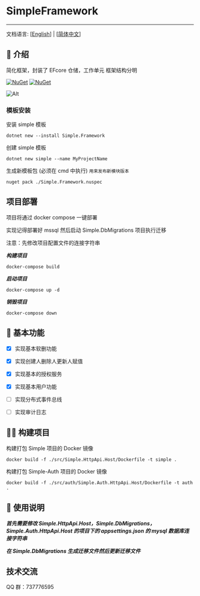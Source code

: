 # SimpleFramework

---

文档语言: [[English](README.en.md)] | [[简体中文](README.md)]

## 🎈 介绍

简化框架，封装了 EFcore 仓储，工作单元
框架结构分明

[![NuGet](https://img.shields.io/nuget/dt/Simple.Framework.svg?label=NuGet&style=flat&logo=nuget)](https://www.nuget.org/packages/Simple.Framework/)
[![NuGet](https://img.shields.io/nuget/v/Simple.Framework.svg?label=NuGet&style=flat&logo=nuget)](https://www.nuget.org/packages/Simple.Framework/)

![Alt](https://repobeats.axiom.co/api/embed/17958d5a05cdd2ceebafc987ad9be05de01c4b31.svg "Repobeats analytics image")

### 模板安装

安装 simple 模板

```shell
dotnet new --install Simple.Framework
```

创建 simple 模板

```shell
dotnet new simple --name MyProjectName
```

生成新模板包 (必须在 cmd 中执行)
`用来发布新模块版本`

```shell
nuget pack ./Simple.Framework.nuspec
```

## 项目部署

项目将通过 docker compose 一键部署

实现记得部署好 mssql 然后启动 Simple.DbMigrations 项目执行迁移

注意：先修改项目配置文件的连接字符串

**_构建项目_**

```shell
docker-compose build
```

**_启动项目_**

```shell
docker-compose up -d
```

**_销毁项目_**

```shell
docker-compose down
```

## 🍬 基本功能

- [x] 实现基本软删功能

- [x] 实现创建人删除人更新人赋值

- [x] 实现基本的授权服务

- [x] 实现基本用户功能

- [ ] 实现分布式事件总线

- [ ] 实现审计日志

## 🏴‍☠️ 构建项目

构建打包 Simple 项目的 Docker 镜像

```shell
docker build -f ./src/Simple.HttpApi.Host/Dockerfile -t simple .
```

构建打包 Simple-Auth 项目的 Docker 镜像

```shell
docker build -f ./src/auth/Simple.Auth.HttpApi.Host/Dockerfile -t auth .
```

## 🛞 使用说明

**_首先需要修改 Simple.HttpApi.Host，Simple.DbMigrations，Simple.Auth.HttpApi.Host 的项目下的 appsettings.json 的 mysql 数据库连接字符串_**

**_在 Simple.DbMigrations 生成迁移文件然后更新迁移文件_**

## 技术交流

QQ 群：737776595
